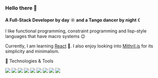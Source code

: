 ### Hello there 👋

#### A Full-Stack Developer by day ☼ and a Tango dancer by night ☾

I like functional programming, constraint programming and lisp-style
languages that have macro systems 😉

Currently, I am learning [React](https://reactjs.org/) 🚀. I also
enjoy looking into [Mithril.js](https://mithril.js.org/) for its simplicity and minimalism.

🔧 Technologies & Tools

![](https://img.shields.io/badge/Code-JavaScript-informational?style=flat&color=2bbc8a)
![](https://img.shields.io/badge/Code-Tailwind%20CSS-informational?style=flat&color=2bbc8a)
![](https://img.shields.io/badge/Code-Ruby%20on%20Rails-informational?style=flat&color=2bbc8a)
![](https://img.shields.io/badge/Code-Clojure-informational?style=flat&color=2bbc8a)
![](https://img.shields.io/badge/Code-ClojureScript-informational?style=flat&color=2bbc8a)
![](https://img.shields.io/badge/Code-Common%20Lisp-informational?style=flat&color=2bbc8a)
![](https://img.shields.io/badge/Code-Haskell-informational?style=flat&color=2bbc8a)
![](https://img.shields.io/badge/OS-Linux-informational?style=flat&color=2bbc8a)
![](https://img.shields.io/badge/OS-macOS-informational?style=flat&color=2bbc8a)
